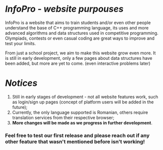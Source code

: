 # _InfoPro - website purpouses_
InfoPro is a website that aims to train students and/or even other people understand the base of C++ programming language, its uses and more advanced algorithms and data structures used in competitive programming. Olympiads, contests or even casual coding are great ways to improve and test your limits.

From just a school project, we aim to make this website grow even more. It is still in early development, only a few pages about data structures have been added, but more are yet to come. (even interactive problems later)

# _Notices_
1. Still in early stages of development - not all website features work, such as login/sign up pages (concept of platform users will be added in the future);
2. Currently, the only language supported is Romanian, others require translation services from their respective browser;
3. **More changes will be made as we progress in further development**.


### Feel free to test our first release and please reach out if any other feature that wasn't mentioned before isn't working!
